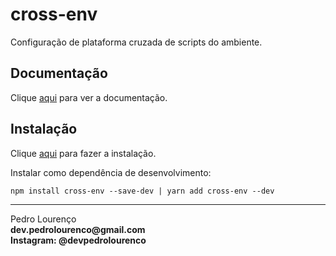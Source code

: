 # cross-env

Configuração de plataforma cruzada de scripts do ambiente.

## Documentação

Clique [aqui](https://github.com/kentcdodds/cross-env) para ver a documentação.

## Instalação

Clique [aqui](https://www.npmjs.com/package/cross-env) para fazer a instalação.

Instalar como dependência de desenvolvimento:

```
npm install cross-env --save-dev | yarn add cross-env --dev
```

<hr>
<stong>Pedro Lourenço</strong><br>
<Strong>dev.pedrolourenco@gmail.com</strong><br>
<Strong>Instagram: @devpedrolourenco</strong>